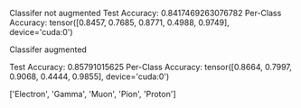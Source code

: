 Classifer not augmented 
Test Accuracy: 0.8417469263076782
Per-Class Accuracy: tensor([0.8457, 0.7685, 0.8771, 0.4988, 0.9749], device='cuda:0')

Classifer augmented

Test Accuracy: 0.85791015625
Per-Class Accuracy: tensor([0.8664, 0.7997, 0.9068, 0.4444, 0.9855], device='cuda:0')

['Electron', 'Gamma', 'Muon', 'Pion', 'Proton']


